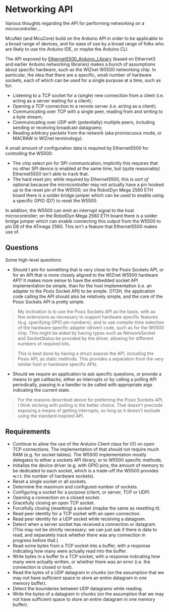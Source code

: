 # Networking API

Various thoughts regarding the API for performing networking on a
microcontroller...

McuNet (and McuCore) build on the Arduino API in order to be applicable to a
broad range of devices, and for ease of use by a broad range of folks who are
likely to use the Arduino IDE, or maybe the Arduino CLI.

The API exposed by
[Ethernet5500_Arduino_Library](https://github.com/jamessynge/Ethernet5500_Arduino_Library)
(based on Ethernet3 and earlier Arduino networking libraries) makes a bunch of
assumptions about specific hardware, such as the WIZnet W5500 networking chip.
In particular, the idea that there are a specific, small number of hardware
sockets, each of which can be used for a single purpose at a time, such as for:

*   Listening to a TCP socket for a (single) new connection from a client (i.e.
    acting as a server waiting for a client);
*   Opening a TCP connection to a remote server (i.e. acting as a client);
*   Communicating over TCP with a single peer, reading from and writing to a
    byte stream;
*   Communicating over UDP with (potentially) multiple peers, including sending
    or receiving broadcast datagrams;
*   Reading arbitrary packets from the network (aka promiscuous mode, or MACRAW
    in WIZnet terminology).

A small amount of configuration data is required by Ethernet5500 for controlling
the W5500:

*   The chip select pin for SPI communication; implicitly this requires that no
    other SPI device is enabled at the same time, but (quite reasonably)
    Ethernet5500 isn't able to track that.
*   The hard reset pin; while required by Ethernet5500, this is *sort of*
    optional because the microcontroller may not actually have a pin hooked up
    to the reset pin of the W5500; on the RobotDyn Mega 2560 ETH board there is
    a solder bridge jumper which can be used to enable using a specific GPIO
    (D7) to reset the W5500.

In addition, the W5500 can emit an interrupt signal to the host microcontroller;
on the RobotDyn Mega 2560 ETH board there is a solder bridge jumper which can
enable connecting this output from the W5500 to pin D8 of the ATmega 2560. This
isn't a feature that Ethernet5500 makes use of.

## Questions

Some high-level questions:

*   Should I aim for something that is very close to the Posix Sockets API, or
    for an API that is more closely aligned to the WIZnet W5500 hardware API? It
    makes more sense to have the embedded socket API implementation be simple,
    than for the host implementation (i.e. an adapter to the Posix Socket API)
    to be simple. OTOH, the application code calling the API should also be
    relatively simple, and the core of the Posix Sockets API is pretty simple.

> My inclination is to use the Posix Sockets API as the basis, with as few
> extensions as necessary to support hardware specific features (e.g. specifying
> GPIO pin numbers), and to use compile-time selection of the hardware specific
> adapter (driver) code, such as for the W5500 chip. This might be aided by
> having types such as NetworkSocket and SocketStatus be provided by the driver,
> allowing for different numbers of required bits.
>
> This is best done by having a struct expose the API, including the Posix API,
> as static methods. This provides a separation from the very similar host or
> hardware specific APIs.

*   Should we require an application to ask specific questions, or provide a
    means to get callbacks, either as interrupts or by calling a polling API
    periodically, passing in a handler to be called with appropriate args
    indicating the current state.

> For the reasons described above for preferring the Posix Sockets API, I think
> sticking with polling is the better choice. That doesn't preclude exposing a
> means of getting interrupts, so long as it doesn't exclude using the standard
> inspired API.

## Requirements

*   Continue to allow the use of the Arduino Client class for I/O on open TCP
    connections. The implementation of that should not require much RAM (e.g.
    for socket tables). The W5500 implementation mostly delegates to either a
    sockets API library, or to W5500 specific methods.
*   Initialize the device driver (e.g. with GPIO pins; the amount of memory to
    be dedicated to each socket, which is a trade-off the W5500 provides w.r.t.
    the number of hardware sockets).
*   Reset a single socket or all sockets.
*   Determine the maximum and configured number of sockets.
*   Configuring a socket for a purpose (client, or server, TCP or UDP)
*   Opening a connection on a closed socket.
*   Gracefully closing an open TCP socket.
*   Forcefully closing (resetting) a socket (maybe the same as resetting it).
*   Read peer identity for a TCP socket with an open connection.
*   Read peer identity for a UDP socket while receiving a datagram.
*   Detect when a server socket has received a connection or datagram. (This may
    not be strictly necessary: we can just ask if there is data to read, and
    separately track whether there was any connection in progress before that.)
*   Read some bytes from a TCP socket into a buffer, with a response indicating
    how many were actually read into the buffer.
*   Write bytes in a buffer to a TCP socket, with a response indicating how many
    were actually written, or whether there was an error (i.e. the connection is
    closed or lost).
*   Read the bytes of a UDP datagram in chunks (on the assumption that we may
    not have sufficient space to store an entire datagram in one memory buffer).
*   Detect the boundaries between UDP datagrams while reading.
*   Write the bytes of a datagram in chunks (on the assumption that we may not
    have sufficient space to store an entire datagram in one memory buffer).
